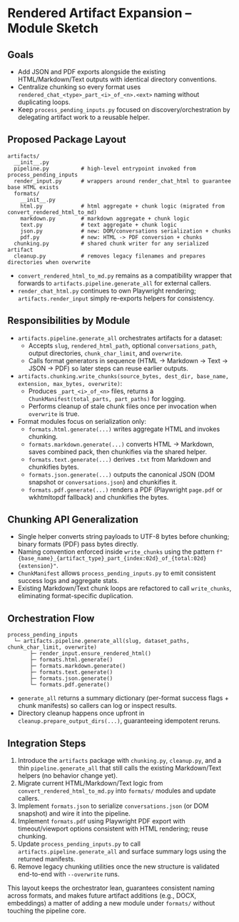 # Rendered Artifact Expansion – Module Sketch

## Goals

- Add JSON and PDF exports alongside the existing HTML/Markdown/Text outputs with identical directory conventions.
- Centralize chunking so every format uses `rendered_chat_<type>_part_<i>_of_<n>.<ext>` naming without duplicating loops.
- Keep `process_pending_inputs.py` focused on discovery/orchestration by delegating artifact work to a reusable helper.

## Proposed Package Layout

```text
artifacts/
  __init__.py
  pipeline.py          # high-level entrypoint invoked from process_pending_inputs
  render_input.py      # wrappers around render_chat_html to guarantee base HTML exists
  formats/
    __init__.py
    html.py            # html aggregate + chunk logic (migrated from convert_rendered_html_to_md)
    markdown.py        # markdown aggregate + chunk logic
    text.py            # text aggregate + chunk logic
    json.py            # new: DOM/conversations serialization + chunks
    pdf.py             # new: HTML -> PDF conversion + chunks
  chunking.py          # shared chunk writer for any serialized artifact
  cleanup.py           # removes legacy filenames and prepares directories when overwrite
```

- `convert_rendered_html_to_md.py` remains as a compatibility wrapper that forwards to `artifacts.pipeline.generate_all` for external callers.
- `render_chat_html.py` continues to own Playwright rendering; `artifacts.render_input` simply re-exports helpers for consistency.

## Responsibilities by Module

- `artifacts.pipeline.generate_all` orchestrates artifacts for a dataset:
  - Accepts `slug`, `rendered_html_path`, optional `conversations_path`, output directories, `chunk_char_limit`, and `overwrite`.
  - Calls format generators in sequence (HTML → Markdown → Text → JSON → PDF) so later steps can reuse earlier outputs.
- `artifacts.chunking.write_chunks(source_bytes, dest_dir, base_name, extension, max_bytes, overwrite)`:
  - Produces `_part_<i>_of_<n>` files, returns a `ChunkManifest(total_parts, part_paths)` for logging.
  - Performs cleanup of stale chunk files once per invocation when `overwrite` is true.
- Format modules focus on serialization only:
  - `formats.html.generate(...)` writes aggregate HTML and invokes chunking.
  - `formats.markdown.generate(...)` converts HTML → Markdown, saves combined pack, then chunkifies via the shared helper.
  - `formats.text.generate(...)` derives `.txt` from Markdown and chunkifies bytes.
  - `formats.json.generate(...)` outputs the canonical JSON (DOM snapshot or `conversations.json`) and chunkifies it.
  - `formats.pdf.generate(...)` renders a PDF (Playwright `page.pdf` or wkhtmltopdf fallback) and chunkifies the bytes.

## Chunking API Generalization

- Single helper converts string payloads to UTF-8 bytes before chunking; binary formats (PDF) pass bytes directly.
- Naming convention enforced inside `write_chunks` using the pattern `f"{base_name}_{artifact_type}_part_{index:02d}_of_{total:02d}{extension}"`.
- `ChunkManifest` allows `process_pending_inputs.py` to emit consistent success logs and aggregate stats.
- Existing Markdown/Text chunk loops are refactored to call `write_chunks`, eliminating format-specific duplication.

## Orchestration Flow

```text
process_pending_inputs
  └─ artifacts.pipeline.generate_all(slug, dataset_paths, chunk_char_limit, overwrite)
       ├─ render_input.ensure_rendered_html()
       ├─ formats.html.generate()
       ├─ formats.markdown.generate()
       ├─ formats.text.generate()
       ├─ formats.json.generate()
       └─ formats.pdf.generate()
```

- `generate_all` returns a summary dictionary (per-format success flags + chunk manifests) so callers can log or inspect results.
- Directory cleanup happens once upfront in `cleanup.prepare_output_dirs(...)`, guaranteeing idempotent reruns.

## Integration Steps

1. Introduce the `artifacts` package with `chunking.py`, `cleanup.py`, and a thin `pipeline.generate_all` that still calls the existing Markdown/Text helpers (no behavior change yet).
2. Migrate current HTML/Markdown/Text logic from `convert_rendered_html_to_md.py` into `formats/` modules and update callers.
3. Implement `formats.json` to serialize `conversations.json` (or DOM snapshot) and wire it into the pipeline.
4. Implement `formats.pdf` using Playwright PDF export with timeout/viewport options consistent with HTML rendering; reuse chunking.
5. Update `process_pending_inputs.py` to call `artifacts.pipeline.generate_all` and surface summary logs using the returned manifests.
6. Remove legacy chunking utilities once the new structure is validated end-to-end with `--overwrite` runs.

This layout keeps the orchestrator lean, guarantees consistent naming across formats, and makes future artifact additions (e.g., DOCX, embeddings) a matter of adding a new module under `formats/` without touching the pipeline core.
